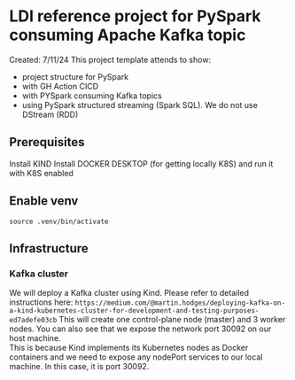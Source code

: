 # LDI reference project for PySpark consuming Apache Kafka topic
Created: 7/11/24
This project template attends to show:
- project structure for PySpark
- with GH Action CICD
- with PYSpark consuming Kafka topics
- using PySpark structured streaming (Spark SQL). We do not use DStream (RDD)

## Prerequisites
Install KIND
Install DOCKER DESKTOP (for getting locally K8S) and run it with K8S enabled

## Enable venv
`source .venv/bin/activate`


## Infrastructure 

### Kafka cluster 
We will deploy a Kafka cluster using Kind.
Please refer to detailed instructions here: 
`https://medium.com/@martin.hodges/deploying-kafka-on-a-kind-kubernetes-cluster-for-development-and-testing-purposes-ed7adefe03cb`
This will create one control-plane node (master) and 3 worker nodes.
You can also see that we expose the network port 30092 on our host machine. 
<br>This is because Kind implements its Kubernetes nodes as Docker containers 
and we need to expose any nodePort services to our local machine. In this case, it is port 30092.



